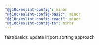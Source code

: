 ```yaml
---
"@j10c/eslint-config": minor
"@j10c/eslint-config-basic": minor
"@j10c/eslint-config-react": minor
"@j10c/eslint-config-ts": minor
---
```


feat(basic): update import sorting approach
